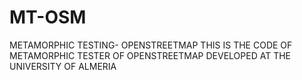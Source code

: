 # MT-OSM
METAMORPHIC TESTING- OPENSTREETMAP
THIS IS THE CODE OF METAMORPHIC TESTER OF OPENSTREETMAP DEVELOPED AT THE UNIVERSITY OF ALMERIA
